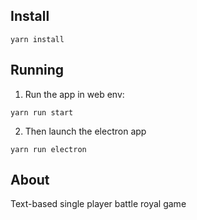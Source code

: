 ## Install

```yarn install```

## Running

1. Run the app in web env:

```yarn run start```

2. Then launch the electron app

```yarn run electron```

## About

Text-based single player battle royal game
